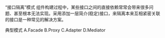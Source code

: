 “接口隔离”模式
	组件构建过程中，某些接口之间的直接依赖常常会带来很多问题、甚至根本无法实现。采用添加一层简介(稳定)接口，来隔离本来互相紧密关联的接口是一种常见的解决方案。

典型模式
	A.Facade
	B.Proxy
	C.Adapter
	D.Mediator
